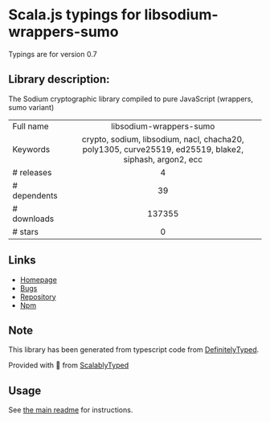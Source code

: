 
# Scala.js typings for libsodium-wrappers-sumo

Typings are for version 0.7

## Library description:
The Sodium cryptographic library compiled to pure JavaScript (wrappers, sumo variant)

|                    |                 |
| ------------------ | :-------------: |
| Full name          | libsodium-wrappers-sumo |
| Keywords           | crypto, sodium, libsodium, nacl, chacha20, poly1305, curve25519, ed25519, blake2, siphash, argon2, ecc |
| # releases         | 4 |
| # dependents       | 39 |
| # downloads        | 137355 |
| # stars            | 0 |

## Links
- [Homepage](https://github.com/jedisct1/libsodium.js)
- [Bugs](https://github.com/jedisct1/libsodium.js/issues)
- [Repository](https://github.com/jedisct1/libsodium.js)
- [Npm](https://www.npmjs.com/package/libsodium-wrappers-sumo)
    


## Note
This library has been generated from typescript code from [DefinitelyTyped](https://definitelytyped.org).

Provided with :purple_heart: from [ScalablyTyped](https://github.com/oyvindberg/ScalablyTyped)

## Usage
See [the main readme](../../readme.md) for instructions.


